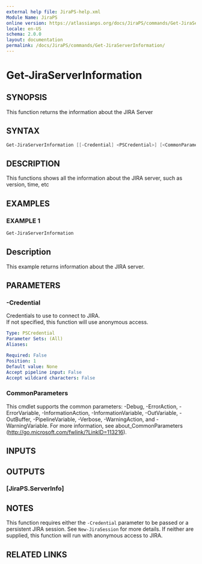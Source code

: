 ```yaml
---
external help file: JiraPS-help.xml
Module Name: JiraPS
online version: https://atlassianps.org/docs/JiraPS/commands/Get-JiraServerInformation/
locale: en-US
schema: 2.0.0
layout: documentation
permalink: /docs/JiraPS/commands/Get-JiraServerInformation/
---
```

# Get-JiraServerInformation

## SYNOPSIS

This function returns the information about the JIRA Server

## SYNTAX

```powershell
Get-JiraServerInformation [[-Credential] <PSCredential>] [<CommonParameters>]
```

## DESCRIPTION

This functions shows all the information about the JIRA server, such as version, time, etc

## EXAMPLES

### EXAMPLE 1

```powershell
Get-JiraServerInformation
```

Description  
 -----------  
This example returns information about the JIRA server.

## PARAMETERS

### -Credential

Credentials to use to connect to JIRA.  
If not specified, this function will use anonymous access.

```yaml
Type: PSCredential
Parameter Sets: (All)
Aliases:

Required: False
Position: 1
Default value: None
Accept pipeline input: False
Accept wildcard characters: False
```

### CommonParameters

This cmdlet supports the common parameters: -Debug, -ErrorAction, -ErrorVariable, -InformationAction, -InformationVariable, -OutVariable, -OutBuffer, -PipelineVariable, -Verbose, -WarningAction, and -WarningVariable.
For more information, see about_CommonParameters (http://go.microsoft.com/fwlink/?LinkID=113216).

## INPUTS

## OUTPUTS

### [JiraPS.ServerInfo]

## NOTES

This function requires either the `-Credential` parameter to be passed or a persistent JIRA session.
See `New-JiraSession` for more details.
If neither are supplied, this function will run with anonymous access to JIRA.

## RELATED LINKS
